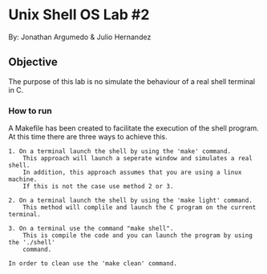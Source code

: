# Unix Shell OS Lab #2
By: Jonathan Argumedo & Julio Hernandez

## Objective

The purpose of this lab is no simulate the behaviour of a real shell terminal in C.

### How to run

A Makefile has been created to facilitate the execution of the shell program. At this time there 
are three ways to achieve this.

```
1. On a terminal launch the shell by using the 'make' command.
    This approach will launch a seperate window and simulates a real shell.
    In addition, this approach assumes that you are using a linux machine.
    If this is not the case use method 2 or 3.

2. On a terminal launch the shell by using the 'make light' command.
    This method will complile and launch the C program on the current terminal.

3. On a terminal use the command "make shell".
    This is compile the code and you can launch the program by using the './shell'
    command.

In order to clean use the 'make clean' command.
```